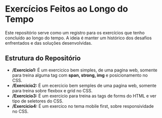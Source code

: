# Exercícios Feitos ao Longo do Tempo

Este repositório serve como um registro para os exercícios que tenho concluído ao longo do tempo. A ideia é manter um histórico dos desafios enfrentados e das soluções desenvolvidas.

## Estrutura do Repositório

- **/Exercicio1:** É um exercicico bem simples, de uma pagina web, somente para treina alguma tag com **span, strong, img** e posicionamento no CSS.
- **/Exercicio2:** É um ecercicio bem semples de uma pagina web, somente para treina sobre flexbox e grid no CSS.
- **/Exercicio3:** É um exercicio para treina as tags de forms do HTML e ver tipo de seletores do CSS.
- **/Exercicio4:** É um exercico no tema mobile first, sobre responsividade no CSS.
